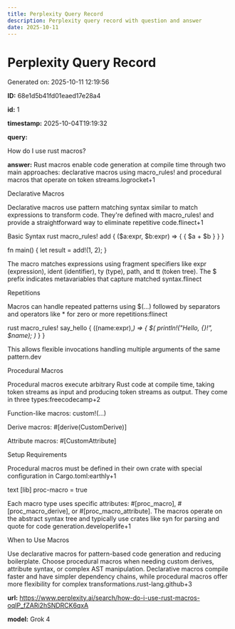 ```yaml
---
title: Perplexity Query Record
description: Perplexity query record with question and answer
date: 2025-10-11
---
```


# Perplexity Query Record

Generated on: 2025-10-11 12:19:56

**ID:** 68e1d5b41fd01eaed17e28a4

**id:** 1

**timestamp:** 2025-10-04T19:19:32

**query:**

How do I use rust macros?

**answer:** Rust macros enable code generation at compile time through two main approaches: declarative macros using macro_rules! and procedural macros that operate on token streams.logrocket+1

Declarative Macros

Declarative macros use pattern matching syntax similar to match expressions to transform code. They're defined with macro_rules! and provide a straightforward way to eliminate repetitive code.flinect+1

Basic Syntax
rust
macro_rules! add {
    ($a:expr, $b:expr) => {
        {
            $a + $b
        }
    }
}

fn main() {
    let result = add!(1, 2);
}


The macro matches expressions using fragment specifiers like expr (expression), ident (identifier), ty (type), path, and tt (token tree). The $ prefix indicates metavariables that capture matched syntax.flinect

Repetitions

Macros can handle repeated patterns using $(...) followed by separators and operators like * for zero or more repetitions:flinect

rust
macro_rules! say_hello {
    ($($name:expr),*) => {
        $(
            println!("Hello, {}!", $name);
        )*
    }
}


This allows flexible invocations handling multiple arguments of the same pattern.dev

Procedural Macros

Procedural macros execute arbitrary Rust code at compile time, taking token streams as input and producing token streams as output. They come in three types:freecodecamp+2

Function-like macros: custom!(...)

Derive macros: #[derive(CustomDerive)]

Attribute macros: #[CustomAttribute]

Setup Requirements

Procedural macros must be defined in their own crate with special configuration in Cargo.toml:earthly+1

text
[lib]
proc-macro = true


Each macro type uses specific attributes: #[proc_macro], #[proc_macro_derive], or #[proc_macro_attribute]. The macros operate on the abstract syntax tree and typically use crates like syn for parsing and quote for code generation.developerlife+1

When to Use Macros

Use declarative macros for pattern-based code generation and reducing boilerplate. Choose procedural macros when needing custom derives, attribute syntax, or complex AST manipulation. Declarative macros compile faster and have simpler dependency chains, while procedural macros offer more flexibility for complex transformations.rust-lang.github+3

**url:** https://www.perplexity.ai/search/how-do-i-use-rust-macros-oqIP_fZARi2hSNDRCK6qxA

**model:** Grok 4

